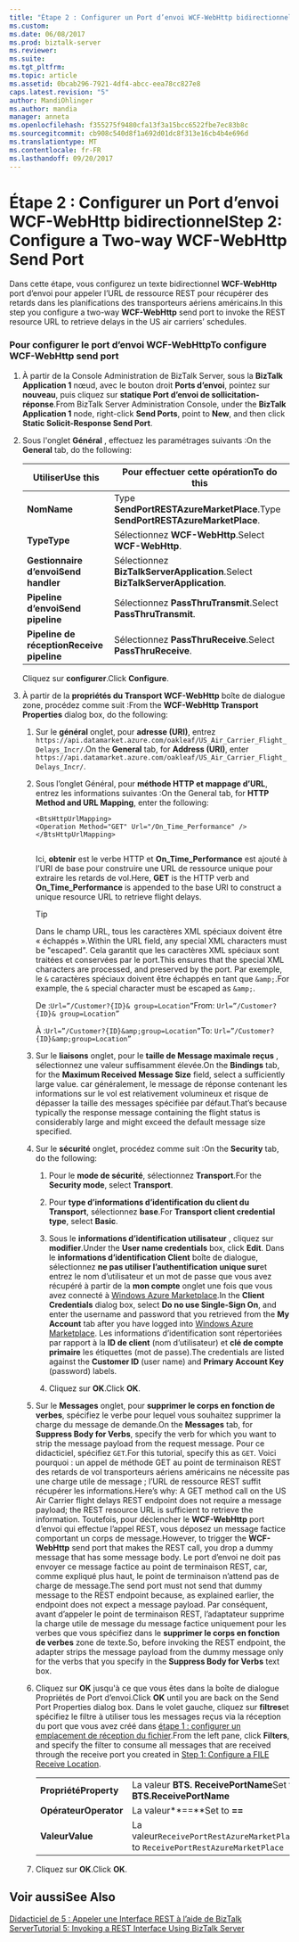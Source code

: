 ```yaml
---
title: "Étape 2 : Configurer un Port d’envoi WCF-WebHttp bidirectionnel | Documents Microsoft"
ms.custom: 
ms.date: 06/08/2017
ms.prod: biztalk-server
ms.reviewer: 
ms.suite: 
ms.tgt_pltfrm: 
ms.topic: article
ms.assetid: 0bcab296-7921-4df4-abcc-eea78cc827e8
caps.latest.revision: "5"
author: MandiOhlinger
ms.author: mandia
manager: anneta
ms.openlocfilehash: f355275f9480cfa13f3a15bcc6522fbe7ec83b8c
ms.sourcegitcommit: cb908c540d8f1a692d01dc8f313e16cb4b4e696d
ms.translationtype: MT
ms.contentlocale: fr-FR
ms.lasthandoff: 09/20/2017
---
```

# <a name="step-2-configure-a-two-way-wcf-webhttp-send-port"></a><span data-ttu-id="de082-102">Étape 2 : Configurer un Port d’envoi WCF-WebHttp bidirectionnel</span><span class="sxs-lookup"><span data-stu-id="de082-102">Step 2: Configure a Two-way WCF-WebHttp Send Port</span></span>
<span data-ttu-id="de082-103">Dans cette étape, vous configurez un texte bidirectionnel **WCF-WebHttp** port d’envoi pour appeler l’URL de ressource REST pour récupérer des retards dans les planifications des transporteurs aériens américains.</span><span class="sxs-lookup"><span data-stu-id="de082-103">In this step you configure a two-way **WCF-WebHttp** send port to invoke the REST resource URL to retrieve delays in the US air carriers’ schedules.</span></span>  
  
### <a name="to-configure-wcf-webhttp-send-port"></a><span data-ttu-id="de082-104">Pour configurer le port d’envoi WCF-WebHttp</span><span class="sxs-lookup"><span data-stu-id="de082-104">To configure WCF-WebHttp send port</span></span>  
  
1.  <span data-ttu-id="de082-105">À partir de la Console Administration de BizTalk Server, sous la **BizTalk Application 1** nœud, avec le bouton droit **Ports d’envoi**, pointez sur **nouveau**, puis cliquez sur **statique Port d’envoi de sollicitation-réponse**.</span><span class="sxs-lookup"><span data-stu-id="de082-105">From BizTalk Server Administration Console, under the **BizTalk Application 1** node, right-click **Send Ports**, point to **New**, and then click **Static Solicit-Response Send Port**.</span></span>  
  
2.  <span data-ttu-id="de082-106">Sous l'onglet **Général** , effectuez les paramétrages suivants :</span><span class="sxs-lookup"><span data-stu-id="de082-106">On the **General** tab, do the following:</span></span>  
  
    |<span data-ttu-id="de082-107">Utiliser</span><span class="sxs-lookup"><span data-stu-id="de082-107">Use this</span></span>|<span data-ttu-id="de082-108">Pour effectuer cette opération</span><span class="sxs-lookup"><span data-stu-id="de082-108">To do this</span></span>|  
    |--------------|----------------|  
    |<span data-ttu-id="de082-109">**Nom**</span><span class="sxs-lookup"><span data-stu-id="de082-109">**Name**</span></span>|<span data-ttu-id="de082-110">Type **SendPortRESTAzureMarketPlace**.</span><span class="sxs-lookup"><span data-stu-id="de082-110">Type **SendPortRESTAzureMarketPlace**.</span></span>|  
    |<span data-ttu-id="de082-111">**Type**</span><span class="sxs-lookup"><span data-stu-id="de082-111">**Type**</span></span>|<span data-ttu-id="de082-112">Sélectionnez **WCF-WebHttp**.</span><span class="sxs-lookup"><span data-stu-id="de082-112">Select **WCF-WebHttp**.</span></span>|  
    |<span data-ttu-id="de082-113">**Gestionnaire d’envoi**</span><span class="sxs-lookup"><span data-stu-id="de082-113">**Send handler**</span></span>|<span data-ttu-id="de082-114">Sélectionnez **BizTalkServerApplication**.</span><span class="sxs-lookup"><span data-stu-id="de082-114">Select **BizTalkServerApplication**.</span></span>|  
    |<span data-ttu-id="de082-115">**Pipeline d’envoi**</span><span class="sxs-lookup"><span data-stu-id="de082-115">**Send pipeline**</span></span>|<span data-ttu-id="de082-116">Sélectionnez **PassThruTransmit**.</span><span class="sxs-lookup"><span data-stu-id="de082-116">Select **PassThruTransmit**.</span></span>|  
    |<span data-ttu-id="de082-117">**Pipeline de réception**</span><span class="sxs-lookup"><span data-stu-id="de082-117">**Receive pipeline**</span></span>|<span data-ttu-id="de082-118">Sélectionnez **PassThruReceive**.</span><span class="sxs-lookup"><span data-stu-id="de082-118">Select **PassThruReceive**.</span></span>|  
  
     <span data-ttu-id="de082-119">Cliquez sur **configurer**.</span><span class="sxs-lookup"><span data-stu-id="de082-119">Click **Configure**.</span></span>  
  
3.  <span data-ttu-id="de082-120">À partir de la **propriétés du Transport WCF-WebHttp** boîte de dialogue zone, procédez comme suit :</span><span class="sxs-lookup"><span data-stu-id="de082-120">From the **WCF-WebHttp Transport Properties** dialog box, do the following:</span></span>  
  
    1.  <span data-ttu-id="de082-121">Sur le **général** onglet, pour **adresse (URI)**, entrez `https://api.datamarket.azure.com/oakleaf/US_Air_Carrier_Flight_Delays_Incr/`.</span><span class="sxs-lookup"><span data-stu-id="de082-121">On the **General** tab, for **Address (URI)**, enter `https://api.datamarket.azure.com/oakleaf/US_Air_Carrier_Flight_Delays_Incr/`.</span></span>  
  
    2.  <span data-ttu-id="de082-122">Sous l’onglet Général, pour **méthode HTTP et mappage d’URL**, entrez les informations suivantes :</span><span class="sxs-lookup"><span data-stu-id="de082-122">On the General tab, for **HTTP Method and URL Mapping**, enter the following:</span></span>  
  
        ```  
        <BtsHttpUrlMapping>  
        <Operation Method="GET" Url="/On_Time_Performance" />  
        </BtsHttpUrlMapping>  
  
        ```  
  
         <span data-ttu-id="de082-123">Ici, **obtenir** est le verbe HTTP et **On_Time_Performance** est ajouté à l’URI de base pour construire une URL de ressource unique pour extraire les retards de vol.</span><span class="sxs-lookup"><span data-stu-id="de082-123">Here, **GET** is the HTTP verb and **On_Time_Performance** is appended to the base URI to construct a unique resource URL to retrieve flight delays.</span></span>  
         
         > [!TIP] 
         > <span data-ttu-id="de082-124">Dans le champ URL, tous les caractères XML spéciaux doivent être « échappés ».</span><span class="sxs-lookup"><span data-stu-id="de082-124">Within the URL field, any special XML characters must be "escaped".</span></span> <span data-ttu-id="de082-125">Cela garantit que les caractères XML spéciaux sont traitées et conservées par le port.</span><span class="sxs-lookup"><span data-stu-id="de082-125">This ensures that the special XML characters are processed, and preserved by the port.</span></span> <span data-ttu-id="de082-126">Par exemple, le `&` caractères spéciaux doivent être échappés en tant que `&amp;`.</span><span class="sxs-lookup"><span data-stu-id="de082-126">For example, the `&` special character must be escaped as `&amp;`.</span></span> 
           >
           ><span data-ttu-id="de082-127">De :`Url=”/Customer?{ID}& group=Location”`</span><span class="sxs-lookup"><span data-stu-id="de082-127">From: `Url=”/Customer?{ID}& group=Location”`</span></span>
           >
           >
           ><span data-ttu-id="de082-128">À :`Url=”/Customer?{ID}&amp;group=Location”`</span><span class="sxs-lookup"><span data-stu-id="de082-128">To: `Url=”/Customer?{ID}&amp;group=Location”`</span></span>
  
    3.  <span data-ttu-id="de082-129">Sur le **liaisons** onglet, pour le **taille de Message maximale reçus** , sélectionnez une valeur suffisamment élevée.</span><span class="sxs-lookup"><span data-stu-id="de082-129">On the **Bindings** tab, for the **Maximum Received Message Size** field, select a sufficiently large value.</span></span> <span data-ttu-id="de082-130">car généralement, le message de réponse contenant les informations sur le vol est relativement volumineux et risque de dépasser la taille des messages spécifiée par défaut.</span><span class="sxs-lookup"><span data-stu-id="de082-130">That’s because typically the response message containing the flight status is considerably large and might exceed the default message size specified.</span></span>  
  
    4.  <span data-ttu-id="de082-131">Sur le **sécurité** onglet, procédez comme suit :</span><span class="sxs-lookup"><span data-stu-id="de082-131">On the **Security** tab, do the following:</span></span>  
  
        1.  <span data-ttu-id="de082-132">Pour le **mode de sécurité**, sélectionnez **Transport**.</span><span class="sxs-lookup"><span data-stu-id="de082-132">For the **Security mode**, select **Transport**.</span></span>  
  
        2.  <span data-ttu-id="de082-133">Pour **type d’informations d’identification du client du Transport**, sélectionnez **base**.</span><span class="sxs-lookup"><span data-stu-id="de082-133">For **Transport client credential type**, select **Basic**.</span></span>  
  
        3.  <span data-ttu-id="de082-134">Sous le **informations d’identification utilisateur** , cliquez sur **modifier**.</span><span class="sxs-lookup"><span data-stu-id="de082-134">Under the **User name credentials** box, click **Edit**.</span></span> <span data-ttu-id="de082-135">Dans le **informations d’identification Client** boîte de dialogue, sélectionnez **ne pas utiliser l’authentification unique sur**et entrez le nom d’utilisateur et un mot de passe que vous avez récupéré à partir de la **mon compte** onglet une fois que vous avez connecté à [Windows Azure Marketplace](http://go.microsoft.com/fwlink/p/?LinkId=257913).</span><span class="sxs-lookup"><span data-stu-id="de082-135">In the **Client Credentials** dialog box, select **Do no use Single-Sign On**, and enter the username and password that you retrieved from the **My Account** tab after you have logged into [Windows Azure Marketplace](http://go.microsoft.com/fwlink/p/?LinkId=257913).</span></span> <span data-ttu-id="de082-136">Les informations d’identification sont répertoriées par rapport à la **ID de client** (nom d’utilisateur) et **clé de compte primaire** les étiquettes (mot de passe).</span><span class="sxs-lookup"><span data-stu-id="de082-136">The credentials are listed against the **Customer ID** (user name) and **Primary Account Key** (password) labels.</span></span>  
  
        4.  <span data-ttu-id="de082-137">Cliquez sur **OK**.</span><span class="sxs-lookup"><span data-stu-id="de082-137">Click **OK**.</span></span>  
  
    5.  <span data-ttu-id="de082-138">Sur le **Messages** onglet, pour **supprimer le corps en fonction de verbes**, spécifiez le verbe pour lequel vous souhaitez supprimer la charge du message de demande.</span><span class="sxs-lookup"><span data-stu-id="de082-138">On the **Messages** tab, for **Suppress Body for Verbs**, specify the verb for which you want to strip the message payload from the request message.</span></span> <span data-ttu-id="de082-139">Pour ce didacticiel, spécifiez `GET`.</span><span class="sxs-lookup"><span data-stu-id="de082-139">For this tutorial, specify this as `GET`.</span></span> <span data-ttu-id="de082-140">Voici pourquoi : un appel de méthode GET au point de terminaison REST des retards de vol transporteurs aériens américains ne nécessite pas une charge utile de message ; l’URL de ressource REST suffit récupérer les informations.</span><span class="sxs-lookup"><span data-stu-id="de082-140">Here’s why: A GET method call on the US Air Carrier flight delays REST endpoint does not require a message payload; the REST resource URL is sufficient to retrieve the information.</span></span> <span data-ttu-id="de082-141">Toutefois, pour déclencher le **WCF-WebHttp** port d’envoi qui effectue l’appel REST, vous déposez un message factice comportant un corps de message.</span><span class="sxs-lookup"><span data-stu-id="de082-141">However, to trigger the **WCF-WebHttp** send port that makes the REST call, you drop a dummy message that has some message body.</span></span> <span data-ttu-id="de082-142">Le port d’envoi ne doit pas envoyer ce message factice au point de terminaison REST, car, comme expliqué plus haut, le point de terminaison n’attend pas de charge de message.</span><span class="sxs-lookup"><span data-stu-id="de082-142">The send port must not send that dummy message to the REST endpoint because, as explained earlier, the endpoint does not expect a message payload.</span></span> <span data-ttu-id="de082-143">Par conséquent, avant d’appeler le point de terminaison REST, l’adaptateur supprime la charge utile de message du message factice uniquement pour les verbes que vous spécifiez dans le **supprimer le corps en fonction de verbes** zone de texte.</span><span class="sxs-lookup"><span data-stu-id="de082-143">So, before invoking the REST endpoint, the adapter strips the message payload from the dummy message only for the verbs that you specify in the **Suppress Body for Verbs** text box.</span></span>  
  
    6.  <span data-ttu-id="de082-144">Cliquez sur **OK** jusqu'à ce que vous êtes dans la boîte de dialogue Propriétés de Port d’envoi.</span><span class="sxs-lookup"><span data-stu-id="de082-144">Click **OK** until you are back on the Send Port Properties dialog box.</span></span> <span data-ttu-id="de082-145">Dans le volet gauche, cliquez sur **filtres**et spécifiez le filtre à utiliser tous les messages reçus via la réception du port que vous avez créé dans [étape 1 : configurer un emplacement de réception du fichier](../core/step-1-configure-a-file-receive-location.md).</span><span class="sxs-lookup"><span data-stu-id="de082-145">From the left pane, click **Filters**, and specify the filter to consume all messages that are received through the receive port you created in [Step 1: Configure a FILE Receive Location](../core/step-1-configure-a-file-receive-location.md).</span></span>  
  
        |||  
        |-|-|  
        |<span data-ttu-id="de082-146">**Propriété**</span><span class="sxs-lookup"><span data-stu-id="de082-146">**Property**</span></span>|<span data-ttu-id="de082-147">La valeur **BTS. ReceivePortName**</span><span class="sxs-lookup"><span data-stu-id="de082-147">Set to **BTS.ReceivePortName**</span></span>|  
        |<span data-ttu-id="de082-148">**Opérateur**</span><span class="sxs-lookup"><span data-stu-id="de082-148">**Operator**</span></span>|<span data-ttu-id="de082-149">La valeur**==**</span><span class="sxs-lookup"><span data-stu-id="de082-149">Set to **==**</span></span>|  
        |<span data-ttu-id="de082-150">**Valeur**</span><span class="sxs-lookup"><span data-stu-id="de082-150">**Value**</span></span>|<span data-ttu-id="de082-151">La valeur`ReceivePortRestAzureMarketPlace`</span><span class="sxs-lookup"><span data-stu-id="de082-151">Set to `ReceivePortRestAzureMarketPlace`</span></span>|  
  
    7.  <span data-ttu-id="de082-152">Cliquez sur **OK**.</span><span class="sxs-lookup"><span data-stu-id="de082-152">Click **OK**.</span></span>  
  
## <a name="see-also"></a><span data-ttu-id="de082-153">Voir aussi</span><span class="sxs-lookup"><span data-stu-id="de082-153">See Also</span></span>  
 [<span data-ttu-id="de082-154">Didacticiel de 5 : Appeler une Interface REST à l’aide de BizTalk Server</span><span class="sxs-lookup"><span data-stu-id="de082-154">Tutorial 5: Invoking a REST Interface Using BizTalk Server</span></span>](../core/tutorial-5-invoking-a-rest-interface-using-biztalk-server.md)